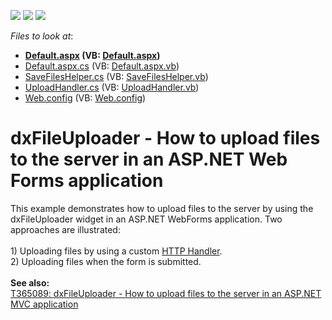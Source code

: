 <!-- default badges list -->
![](https://img.shields.io/endpoint?url=https://codecentral.devexpress.com/api/v1/VersionRange/128584340/15.2.7%2B)
[![](https://img.shields.io/badge/Open_in_DevExpress_Support_Center-FF7200?style=flat-square&logo=DevExpress&logoColor=white)](https://supportcenter.devexpress.com/ticket/details/T365088)
[![](https://img.shields.io/badge/📖_How_to_use_DevExpress_Examples-e9f6fc?style=flat-square)](https://docs.devexpress.com/GeneralInformation/403183)
<!-- default badges end -->
<!-- default file list -->
*Files to look at*:

* **[Default.aspx](./CS/Upload/Default.aspx) (VB: [Default.aspx](./VB/Upload/Default.aspx))**
* [Default.aspx.cs](./CS/Upload/Default.aspx.cs) (VB: [Default.aspx.vb](./VB/Upload/Default.aspx.vb))
* [SaveFilesHelper.cs](./CS/Upload/SaveFilesHelper.cs) (VB: [SaveFilesHelper.vb](./VB/Upload/SaveFilesHelper.vb))
* [UploadHandler.cs](./CS/Upload/UploadHandler.cs) (VB: [UploadHandler.vb](./VB/Upload/UploadHandler.vb))
* [Web.config](./CS/Upload/Web.config) (VB: [Web.config](./VB/Upload/Web.config))
<!-- default file list end -->
# dxFileUploader - How to upload files to the server in an ASP.NET Web Forms application


This example demonstrates how to upload files to the server by using the dxFileUploader widget in an ASP.NET WebForms application. Two approaches are illustrated:<br><br>1) Uploading files by using a custom <a href="https://msdn.microsoft.com/en-us/library/bb398986.aspx">HTTP Handler</a>.<br>2) Uploading files when the form is submitted.<br><br><strong>See also:</strong><br><a href="https://www.devexpress.com/Support/Center/p/T365089">T365089: dxFileUploader - How to upload files to the server in an ASP.NET MVC application</a>

<br/>



